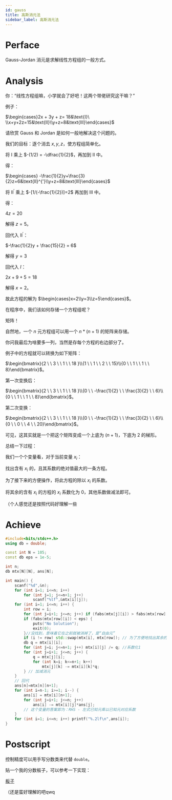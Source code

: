 ```yaml
---
id: gauss
title: 高斯消元法
sidebar_label: 高斯消元法
---
```


# Perface

$\text{Gauss-Jordan}$ 消元是求解线性方程组的一般方式。


# Analysis

你：“线性方程组嘛，小学就会了好吧！这两个带佬研究这干嘛？”

例子：

$\begin{cases}2x + 3y + z= 18&\text{I}\ \\x+y+2z=15&\text{II}\\y+z=8&\text{III}\end{cases}$

请欣赏 $\text{Gauss}$ 和 $\text{Jordan}$ 是如何一般地解决这个问题的。

我们的目标：逐个消去 $x, y, z$，使方程组简单化。

将 $\text{I}$ 乘上 $-(1/2) = -\dfrac{1}{2}$，再加到 $\text{II}$ 中。

得：

$\begin{cases} -\frac{1}{2}y+\frac{3}{2}z=6&\text{II}^{'}\\y+z=8&\text{III}\end{cases}$

将 $\text{II}^{'}$ 乘上 $-[1/(-\frac{1}{2})]=2$ 再加到 $\text{III}$ 中。

得：

$4z=20$

解得 $z=5$。

回代入 $\text{II}^{'}$：

$-\frac{1}{2}y + \frac{15}{2} = 6$

解得 $y=3$

回代入 $I$：

$2x+9+5=18$

解得 $x=2$。

故此方程的解为 $\begin{cases}x=2\\y=3\\z=5\end{cases}$。

在程序中，我们该如何存储一个方程组呢？

矩阵！

自然地，一个 $n$ 元方程组可以用一个 $n \ast (n+1)$ 的矩阵来存储。

你问我最后为啥要多一列，当然是存每个方程的右边部分了。

例子中的方程就可以转换为如下矩阵：

$\begin{bmatrix}{2 \ \ 3 \ \ 1 \ \ 18 }\\{1 \ \ 1 \ \ 2 \ \ 15}\\{0 \ \ 1 \ \ 1 \ \ 8}\end{bmatrix}$。

第一次变换后：

$\begin{bmatrix}{2 \ \ 3 \ \ 1 \ \ 18 }\\{0 \ \ -\frac{1}{2} \ \ \frac{3}{2} \ \ 6}\\{0 \ \ 1 \ \ 1 \ \ 8}\end{bmatrix}$。

第二次变换：

$\begin{bmatrix}{2 \ \ 3 \ \ 1 \ \ 18 }\\{0 \ \ -\frac{1}{2} \ \ \frac{3}{2} \ \ 6}\\{0 \ \ 0 \ \ 4 \ \ 20}\end{bmatrix}$。

可见，这其实就是一个把这个矩阵变成一个上底为 $(n+1)$，下底为 $2$ 的梯形。 

总结一下过程：

我们一个个变量看，对于当前变量 $x_i$：

找出含有 $x_i$ 的，且其系数的绝对值最大的一条方程。

为了接下来的方便操作，将此方程的除以 $x_i$ 的系数。

将其余的含有 $x_i$ 的方程的 $x_i$ 系数化为 $0$，其他系数做减法即可。

（个人感觉还是按照代码好理解一些

# Achieve

```cpp
#include<bits/stdc++.h>
using db = double;

const int N = 105;
const db eps = 1e-5;

int n;
db mtx[N][N], ans[N];

int main() {
	scanf("%d",&n);
	for (int i=1; i<=n; i++) 
		for (int j=1; j<=n+1; j++)
			scanf("%lf",&mtx[i][j]);
	for (int i=1; i<=n; i++) {
		int row = i;
		for (int j=i+1; j<=n; j++) if (fabs(mtx[j][i]) > fabs(mtx[row][i])) row = j;
		if (fabs(mtx[row][i]) < eps) {
			puts("No Solution");
			exit(0);
		}//没找到，意味着它在之前就被消掉了，是“自由元”
		if (i != row) std::swap(mtx[i], mtx[row]); // 为了方便地找出其余的方程以及后面的回代
		db q = mtx[i][i];
		for (int j=i; j<=n+1; j++) mtx[i][j] /= q; //系数化1
		for (int j=i+1; j<=n; j++) {
			q = mtx[j][i]; 
			for (int k=i; k<=n+1; k++)
				mtx[j][k] -= mtx[i][k]*q;
		} // 加减消元
	}
	// 回代
	ans[n]=mtx[n][n+1];
	for (int i=n-1; i>=1; i--) {
		ans[i] = mtx[i][n+1];
		for (int j=i+1; j<=n; j++)
			ans[i] -= mtx[i][j]*ans[j]; 
		// 这个变量的答案即为：RHS - 左式已知元乘以已知元对应系数
	}
	for (int i=1; i<=n; i++) printf("%.2lf\n",ans[i]);
}
```


# Postscript

控制精度可以用手写分数类来代替 ``double``。

贴一个我的分数板子，可以参考一下实现：

[板子](https://www.luogu.com.cn/paste/8gcio57u)

（还是蛮好理解的吧qwq
